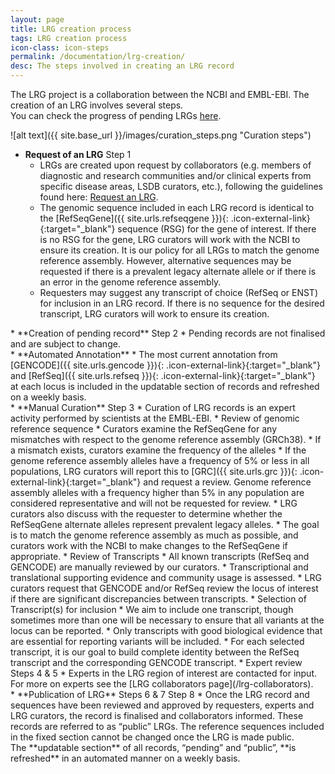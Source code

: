 ```yaml
---
layout: page
title: LRG creation process
tags: LRG creation process
icon-class: icon-steps
permalink: /documentation/lrg-creation/
desc: The steps involved in creating an LRG record
---
```


The LRG project is a collaboration between the NCBI and EMBL-EBI. The creation of an LRG involves several steps.   
You can check the progress of pending LRGs [here](/curation-status).

<div class="margin-bottom-20"></div>
![alt text]({{ site.base_url }}/images/curation_steps.png "Curation steps")

* **Request of an LRG** <span class="badge pending_bg_dark_font margin-left-5">Step 1</span>
  * LRGs are created upon request by collaborators (e.g. members of diagnostic and research communities and/or clinical experts from specific disease areas, LSDB curators, etc.), following the guidelines found here: [Request an LRG](/documentation/lrg-request).
  * The genomic sequence included in each LRG record is identical to the [RefSeqGene]({{ site.urls.refseqgene }}){: .icon-external-link}{:target="_blank"} sequence (RSG) for the gene of interest. If there is no RSG for the gene, LRG curators will work with the NCBI to ensure its creation. It is our policy for all LRGs to match the genome reference assembly. However, alternative sequences may be requested if there is a prevalent legacy alternate allele or if there is an error in the genome reference assembly.
  * Requesters may suggest any transcript of choice (RefSeq or ENST) for inclusion in an LRG record. If there is no sequence for the desired transcript, LRG curators will work to ensure its creation.  

<div class="margin-bottom-10"></div>
* **Creation of pending record** <span class="badge pending_bg_dark_font margin-left-5">Step 2</span>
  * Pending records are not finalised and are subject to change.

<div class="margin-bottom-10"></div>
* **Automated Annotation**
  * The most current annotation from [GENCODE]({{ site.urls.gencode }}){: .icon-external-link}{:target="_blank"} and [RefSeq]({{ site.urls.refseq }}){: .icon-external-link}{:target="_blank"} at each locus is included in the updatable section of records and refreshed on a weekly basis.

<div class="margin-bottom-10"></div>
* **Manual Curation** <span class="badge pending_bg_dark_font margin-left-5">Step 3</span>
  * Curation of LRG records is an expert activity performed by scientists at the EMBL-EBI.
  * Review of genomic reference sequence
    * Curators examine the RefSeqGene for any mismatches with respect to the genome reference assembly (GRCh38).
    * If a mismatch exists, curators examine the frequency of the alleles
    * If the genome reference assembly alleles have a frequency of 5% or less in all populations, LRG curators will report this to [GRC]({{ site.urls.grc }}){: .icon-external-link}{:target="_blank"} and request a review. Genome reference assembly alleles with a frequency higher than 5% in any population are considered representative and will not be requested for review. 
    *  LRG curators also discuss with the requester to determine whether the RefSeqGene alternate alleles represent prevalent legacy alleles. 
    *  The goal is to match the genome reference assembly as much as possible, and curators work with the NCBI to make changes to the RefSeqGene if appropriate. 
  * Review of Transcripts
    *  All known transcripts (RefSeq and GENCODE) are manually reviewed by our curators.
    *  Transcriptional and translational supporting evidence and community usage is assessed. 
    *  LRG curators request that GENCODE and/or RefSeq review the locus of interest if there are significant discrepancies between transcripts. 
  * Selection of Transcript(s) for inclusion
    * We aim to include one transcript, though sometimes more than one will be necessary to ensure that all variants at the locus can be reported. 
    * Only transcripts with good biological evidence that are essential for reporting variants will be included. 
    * For each selected transcript, it is our goal to build complete identity between the RefSeq transcript and the corresponding GENCODE transcript.
  * Expert review <span class="badge pending_bg_dark_font margin-left-5">Steps 4 &amp; 5</span>
    * Experts in the LRG region of interest are contacted for input. For more on experts see the [LRG collaborators page](/lrg-collaborators).

<div class="margin-bottom-10"></div> 
* **Publication of LRG** <span class="badge pending_bg_dark_font margin-left-5">Steps 6 &amp; 7</span> <span class="badge lrg_blue_bg margin-left-5">Step 8</span>
  * Once the LRG record and sequences have been reviewed and approved by requesters, experts and LRG curators, the record is finalised and collaborators informed. These records are referred to as “public” LRGs. The reference sequences included in the fixed section cannot be changed once the LRG is made public.

<div class="margin-bottom-20"></div>
The **updatable section** of all records, “pending” and “public”, **is refreshed** in an automated manner on a weekly basis.

<div class="margin-bottom-40"></div>

